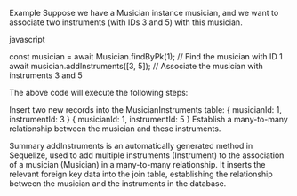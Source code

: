 Example
Suppose we have a Musician instance musician, and we want to associate two instruments (with IDs 3 and 5) with this musician.

javascript

const musician = await Musician.findByPk(1);
// Find the musician with ID 1
await musician.addInstruments([3, 5]);
// Associate the musician with instruments 3 and 5

The above code will execute the following steps:

Insert two new records into the MusicianInstruments table:
{ musicianId: 1, instrumentId: 3 }
{ musicianId: 1, instrumentId: 5 }
Establish a many-to-many relationship between the musician and these instruments.


Summary
addInstruments is an automatically generated method in Sequelize, used to add multiple instruments (Instrument) to the association of a musician (Musician) in a many-to-many relationship.
It inserts the relevant foreign key data into the join table, establishing the relationship between the musician and the instruments in the database.